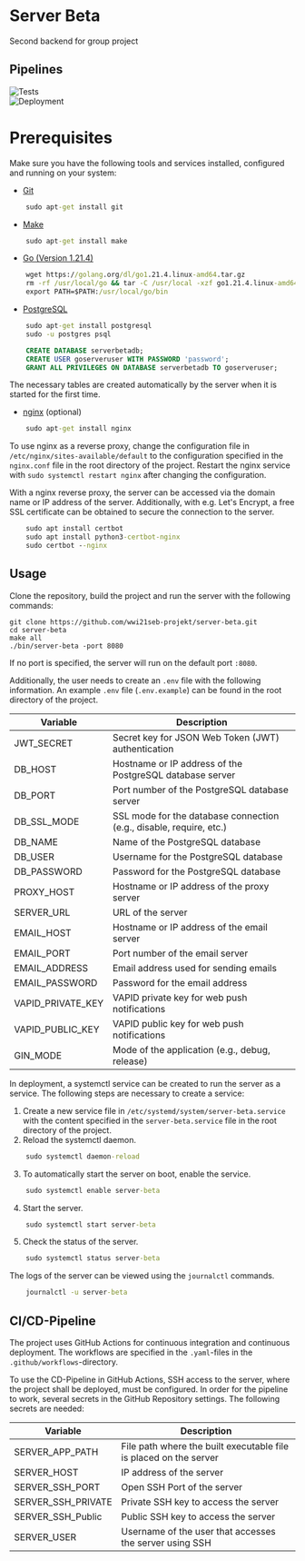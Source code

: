 # Server Beta
Second backend for group project

## Pipelines
![Tests](https://github.com/wwi21seb-projekt/server-beta/actions/workflows/ci.yml/badge.svg?branch=main&event=push)\
![Deployment](https://github.com/wwi21seb-projekt/server-beta/actions/workflows/cd.yml/badge.svg?branch=main&event=push)

# Prerequisites
Make sure you have the following tools and services installed, configured and running on your system:

- [Git](https://git-scm.com/)
````cmd
    sudo apt-get install git
````
- [Make](https://www.gnu.org/software/make/)
````cmd
    sudo apt-get install make
````
- [Go (Version 1.21.4)](https://go.dev/)
````cmd
    wget https://golang.org/dl/go1.21.4.linux-amd64.tar.gz
    rm -rf /usr/local/go && tar -C /usr/local -xzf go1.21.4.linux-amd64.tar.gz
    export PATH=$PATH:/usr/local/go/bin
````
- [PostgreSQL](https://www.postgresql.org/)
````cmd
    sudo apt-get install postgresql
    sudo -u postgres psql
````
````sql
    CREATE DATABASE serverbetadb;
    CREATE USER goserveruser WITH PASSWORD 'password';
    GRANT ALL PRIVILEGES ON DATABASE serverbetadb TO goserveruser;
````
The necessary tables are created automatically by the server when it is started for the first time.
- [nginx](https://www.nginx.com/) (optional)
````cmd
    sudo apt-get install nginx
````

To use nginx as a reverse proxy, change the configuration file in `/etc/nginx/sites-available/default` to the configuration specified in the `nginx.conf` file in the root directory of the project. Restart the nginx service with `sudo systemctl restart nginx` after changing the configuration.

With a nginx reverse proxy, the server can be accessed via the domain name or IP address of the server. Additionally, with e.g. Let's Encrypt, a free SSL certificate can be obtained to secure the connection to the server.
````cmd
    sudo apt install certbot
    sudo apt install python3-certbot-nginx
    sudo certbot --nginx
````
## Usage
Clone the repository, build the project and run the server with the following commands:
````
git clone https://github.com/wwi21seb-projekt/server-beta.git
cd server-beta
make all
./bin/server-beta -port 8080
````

If no port is specified, the server will run on the default port `:8080`.

Additionally, the user needs to create an `.env` file with the following information. An example `.env` file (`.env.example`) can be found in the root directory of the project.

| Variable          | Description                                                                      |
|-------------------|----------------------------------------------------------------------------------|
| JWT_SECRET        | Secret key for JSON Web Token (JWT) authentication                               |
| DB_HOST           | Hostname or IP address of the PostgreSQL database server                         |
| DB_PORT           | Port number of the PostgreSQL database server                                    |
| DB_SSL_MODE       | SSL mode for the database connection (e.g., disable, require, etc.)              |
| DB_NAME           | Name of the PostgreSQL database                                                  |
| DB_USER           | Username for the PostgreSQL database                                             |
| DB_PASSWORD       | Password for the PostgreSQL database                                             |
| PROXY_HOST        | Hostname or IP address of the proxy server                                       |
| SERVER_URL        | URL of the server                                                                |
| EMAIL_HOST        | Hostname or IP address of the email server                                       |
| EMAIL_PORT        | Port number of the email server                                                  |
| EMAIL_ADDRESS     | Email address used for sending emails                                            |
| EMAIL_PASSWORD    | Password for the email address                                                   |
| VAPID_PRIVATE_KEY | VAPID private key for web push notifications                                     |
| VAPID_PUBLIC_KEY  | VAPID public key for web push notifications                                      |
| GIN_MODE          | Mode of the application (e.g., debug, release)                                   |

In deployment, a systemctl service can be created to run the server as a service. The following steps are necessary to create a service:

1. Create a new service file in `/etc/systemd/system/server-beta.service` with the content specified in the `server-beta.service` file in the root directory of the project.
2. Reload the systemctl daemon.
````cmd
    sudo systemctl daemon-reload
````
3. To automatically start the server on boot, enable the service.
````cmd
    sudo systemctl enable server-beta
````
4. Start the server.
````cmd
    sudo systemctl start server-beta
````
5. Check the status of the server.
````cmd
    sudo systemctl status server-beta
````

The logs of the server can be viewed using the `journalctl` commands.
````cmd
    journalctl -u server-beta
````

## CI/CD-Pipeline
The project uses GitHub Actions for continuous integration and continuous deployment. The workflows are specified in the `.yaml`-files in the `.github/workflows`-directory.

To use the CD-Pipeline in GitHub Actions, SSH access to the server, where the project shall be deployed, must be configured. 
In order for the pipeline to work, several secrets in the GitHub Repository settings. The following secrets are needed:

| Variable           | Description                                                       |
|--------------------|-------------------------------------------------------------------|
| SERVER_APP_PATH    | File path where the built executable file is placed on the server |
| SERVER_HOST        | IP address of the server                                          |
| SERVER_SSH_PORT    | Open SSH Port of the server                                       |
| SERVER_SSH_PRIVATE | Private SSH key to access the server                              |
| SERVER_SSH_Public  | Public SSH key to access the server                               |
| SERVER_USER        | Username of the user that accesses the server using SSH           |


